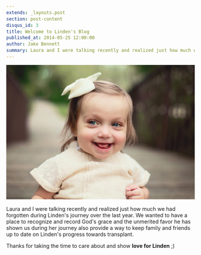 ```yaml
---
extends: _layouts.post
section: post-content
disqus_id: 3
title: Welcome to Linden's Blog
published_at: 2014-05-25 12:00:00
author: Jake Bennett
summary: Laura and I were talking recently and realized just how much we had forgotten during Linden's journey over the last year. We wanted to have a place to recognize and record God's grace and the unmerited favor he has shown us during her journey also provide a way to keep…
---
```


![](/img/Linden.jpg)

Laura and I were talking recently and realized just how much we had forgotten during Linden's journey over the last year. We wanted to have a place to recognize and record God's grace and the unmerited favor he has shown us during her journey also provide a way to keep family and friends up to date on Linden's progress towards transplant.

Thanks for taking the time to care about and show **love for Linden** ;)